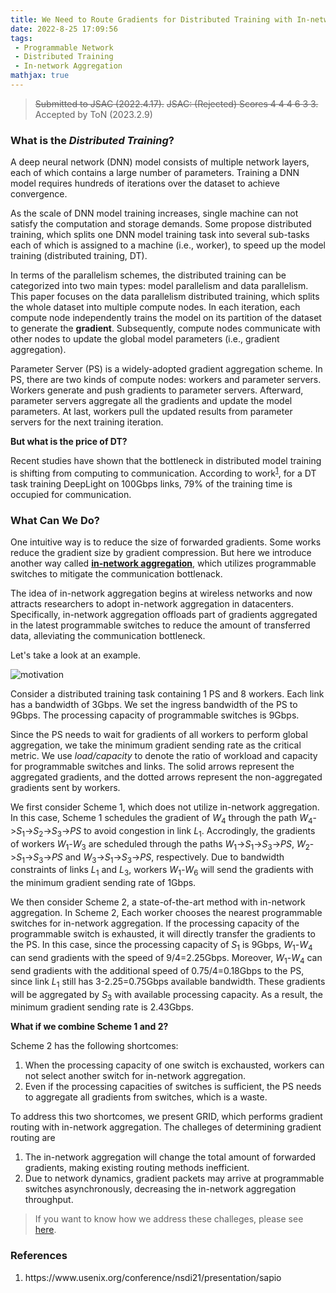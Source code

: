 ```yaml
---
title: We Need to Route Gradients for Distributed Training with In-network Aggregation Carefully
date: 2022-8-25 17:09:56
tags: 
 - Programmable Network
 - Distributed Training
 - In-network Aggregation
mathjax: true
---
```


> ~~Submitted to JSAC (2022.4.17).~~
> ~~JSAC: (Rejected) Scores 4 4 4 6 3 3.~~
> Accepted by ToN (2023.2.9)

### What is the *Distributed Training*?

A deep neural network (DNN) model consists of multiple network layers, each of which contains a large number of parameters. Training a DNN model requires hundreds of iterations over the dataset to achieve convergence.

As the scale of DNN  model training increases, single machine can not satisfy the computation and storage demands.
Some propose distributed training, which splits one DNN model training task into several sub-tasks each of which is assigned to a machine (i.e., worker), to speed up the model training (distributed training, DT).

In terms of the parallelism schemes, the distributed training can be categorized into two main types: model parallelism and data parallelism. This paper focuses on the data parallelism distributed training, which splits the whole dataset into multiple compute nodes. In each iteration, each compute node independently trains the model on its partition of the dataset to generate the **gradient**. Subsequently, compute nodes communicate with other nodes to update the global model parameters (i.e., gradient aggregation).

Parameter Server (PS) is a widely-adopted gradient aggregation scheme. In PS, there are two kinds of compute nodes: workers and parameter servers. Workers generate and push gradients to parameter servers. Afterward, parameter servers aggregate all the gradients and update the model parameters. At last, workers pull the updated results from parameter servers for the next training iteration.

**But what is the price of DT?**

Recent studies have shown that the bottleneck in distributed model training is shifting from computing to communication. According to work<sup><a href="#ref1">1</a></sup>, for a DT task training DeepLight on 100Gbps links, $79\%$ of the training time is occupied for communication.

### What Can We Do?

One intuitive way is to reduce the size of forwarded gradients. Some works reduce the gradient size by gradient compression. But here we introduce another way called **[in-network aggregation](/2022/01/04/INAReview/)**, which utilizes programmable switches to mitigate the communication bottlenack.

The idea of in-network aggregation begins at wireless networks and now attracts researchers to adopt in-network aggregation in datacenters.
Specifically, in-network aggregation offloads part of gradients aggregated in the latest programmable switches to reduce the amount of transferred data, alleviating the communication bottleneck.

Let's take a look at an example.

![motivation](fig1.jpg)

Consider a distributed training task containing 1 PS and 8 workers. Each link has a bandwidth of 3Gbps. We set the ingress bandwidth of the PS to 9Gbps. The processing capacity of programmable switches is 9Gbps.

Since the PS needs to wait for gradients of all workers to perform global aggregation, we take the minimum gradient sending rate as the critical metric. We use *load/capacity* to denote the ratio of workload and capacity for programmable switches and links. The solid arrows represent the aggregated gradients, and the dotted arrows represent the non-aggregated gradients sent by workers.

We first consider Scheme 1, which does not utilize in-network aggregation. In this case, Scheme 1 schedules the gradient of $W_4$ through the path $W_4$->$S_1$->$S_2$->$S_3$->$PS$ to avoid congestion in link $L_1$. Accrodingly, the gradients of workers $W_1$-$W_3$ are scheduled through the paths $W_1$->$S_1$->$S_3$->$PS$, $W_2$->$S_1$->$S_3$->$PS$ and $W_3$->$S_1$->$S_3$->$PS$, respectively. 
Due to bandwidth constraints of links $L_1$ and $L_3$, workers $W_1$-$W_6$ will send the gradients with the minimum gradient sending rate of 1Gbps.

We then consider Scheme 2, a state-of-the-art method with in-network aggregation. In Scheme 2, Each worker chooses the nearest programmable switches for in-network aggregation. If the processing capacity of the programmable switch is exhausted, it will directly transfer the gradients to the PS. In this case, since the processing capacity of $S_1$ is 9Gbps, $W_1$-$W_4$ can send gradients with the speed of 9/4=2.25Gbps. Moreover, $W_1$-$W_4$ can send gradients with the additional speed of 0.75/4=0.18Gbps to the PS, since link $L_1$ still has 3-2.25=0.75Gbps available bandwidth. These gradients will be aggregated by $S_3$ with available processing capacity. As a result, the minimum gradient sending rate is 2.43Gbps.

**What if we combine Scheme 1 and 2?**

Scheme 2 has the following shortcomes:

1. When the processing capacity of one switch is exchausted, workers can not select another switch for in-network aggregation.
2. Even if the processing capacities of switches is sufficient, the PS needs to aggregate all gradients from switches, which is a waste.

To address this two shortcomes, we present GRID, which performs gradient routing with in-network aggregation. The challeges of determining gradient routing are 

1. The in-network aggregation will change the total amount of forwarded gradients, making existing routing methods inefficient.
2. Due to network dynamics, gradient packets may arrive at programmable switches asynchronously, decreasing the in-network aggregation throughput.

> If you want to know how we address these challeges, please see [here](/pdf/grid.pdf).

### References

1. <p name = "ref1"> https://www.usenix.org/conference/nsdi21/presentation/sapio </p>